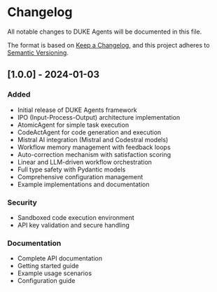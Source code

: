 # Changelog

All notable changes to DUKE Agents will be documented in this file.

The format is based on [Keep a Changelog](https://keepachangelog.com/en/1.0.0/),
and this project adheres to [Semantic Versioning](https://semver.org/spec/v2.0.0.html).

## [1.0.0] - 2024-01-03

### Added
- Initial release of DUKE Agents framework
- IPO (Input-Process-Output) architecture implementation
- AtomicAgent for simple task execution
- CodeActAgent for code generation and execution
- Mistral AI integration (Mistral and Codestral models)
- Workflow memory management with feedback loops
- Auto-correction mechanism with satisfaction scoring
- Linear and LLM-driven workflow orchestration
- Full type safety with Pydantic models
- Comprehensive configuration management
- Example implementations and documentation

### Security
- Sandboxed code execution environment
- API key validation and secure handling

### Documentation
- Complete API documentation
- Getting started guide
- Example usage scenarios
- Configuration guide